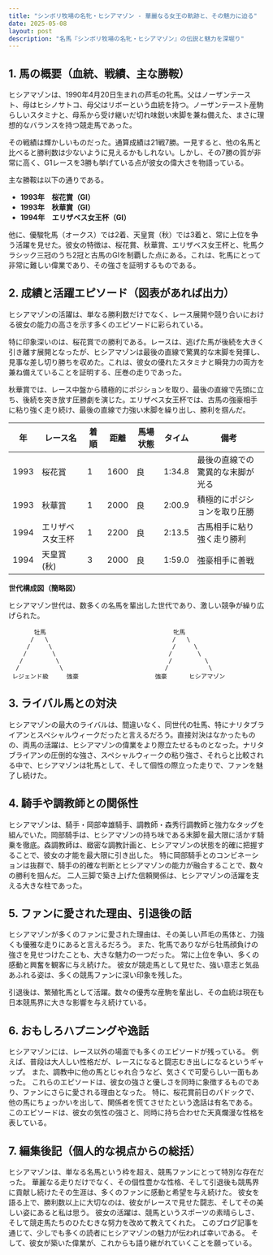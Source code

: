 ```yaml
---
title: "シンボリ牧場の名牝・ヒシアマゾン - 華麗なる女王の軌跡と、その魅力に迫る"
date: 2025-05-08
layout: post
description: "名馬『シンボリ牧場の名牝・ヒシアマゾン』の伝説と魅力を深堀り"
---
```


## 1. 馬の概要（血統、戦績、主な勝鞍）

ヒシアマゾンは、1990年4月20日生まれの芦毛の牝馬。父はノーザンテースト、母はヒシノサトコ、母父はリボーという血統を持つ。ノーザンテースト産駒らしいスタミナと、母系から受け継いだ切れ味鋭い末脚を兼ね備えた、まさに理想的なバランスを持つ競走馬であった。

その戦績は輝かしいものだった。通算成績は21戦7勝。一見すると、他の名馬と比べると勝利数は少ないように見えるかもしれない。しかし、その7勝の質が非常に高く、G1レースを3勝も挙げている点が彼女の偉大さを物語っている。

主な勝鞍は以下の通りである。

* **1993年　桜花賞（GI）**
* **1993年　秋華賞（GI）**
* **1994年　エリザベス女王杯（GI）**

他に、優駿牝馬（オークス）では2着、天皇賞（秋）では3着と、常に上位を争う活躍を見せた。彼女の特徴は、桜花賞、秋華賞、エリザベス女王杯と、牝馬クラシック三冠のうち2冠と古馬のGIを制覇した点にある。これは、牝馬にとって非常に難しい偉業であり、その強さを証明するものである。

## 2. 成績と活躍エピソード（図表があれば出力）

ヒシアマゾンの活躍は、単なる勝利数だけでなく、レース展開や競り合いにおける彼女の能力の高さを示す多くのエピソードに彩られている。

特に印象深いのは、桜花賞での勝利である。レースは、逃げた馬が後続を大きく引き離す展開となったが、ヒシアマゾンは最後の直線で驚異的な末脚を発揮し、見事な差し切り勝ちを収めた。これは、彼女の優れたスタミナと瞬発力の両方を兼ね備えていることを証明する、圧巻の走りであった。

秋華賞では、レース中盤から積極的にポジションを取り、最後の直線で先頭に立ち、後続を突き放す圧勝劇を演じた。エリザベス女王杯では、古馬の強豪相手に粘り強く走り続け、最後の直線で力強い末脚を繰り出し、勝利を掴んだ。

| 年 | レース名       | 着順 | 距離 | 馬場状態 | タイム       | 備考                               |
|---|---------------|-----|-----|---------|-------------|------------------------------------|
| 1993 | 桜花賞         | 1   | 1600 | 良       | 1:34.8      | 最後の直線での驚異的な末脚が光る |
| 1993 | 秋華賞         | 1   | 2000 | 良       | 2:00.9      | 積極的にポジションを取り圧勝       |
| 1994 | エリザベス女王杯 | 1   | 2200 | 良       | 2:13.5      | 古馬相手に粘り強く走り勝利       |
| 1994 | 天皇賞(秋)     | 3   | 2000 | 良       | 1:59.0      | 強豪相手に善戦                         |


**世代構成図（簡略図）**

ヒシアマゾン世代は、数多くの名馬を輩出した世代であり、激しい競争が繰り広げられた。

```
       牡馬                                   牝馬
      /   \                                  /   \
     /     \                                 /     \
    /       \                               /       \
   /         \                              /         \
  /           \                            /           \
 レジェンド級     強豪                     強豪      ヒシアマゾン
```


## 3. ライバル馬との対決

ヒシアマゾンの最大のライバルは、間違いなく、同世代の牡馬、特にナリタブライアンとスペシャルウィークだったと言えるだろう。直接対決はなかったものの、両馬の活躍は、ヒシアマゾンの偉業をより際立たせるものとなった。ナリタブライアンの圧倒的な強さ、スペシャルウィークの粘り強さ、それらと比較される中で、ヒシアマゾンは牝馬として、そして個性の際立った走りで、ファンを魅了し続けた。


## 4. 騎手や調教師との関係性

ヒシアマゾンは、騎手・岡部幸雄騎手、調教師・森秀行調教師と強力なタッグを組んでいた。岡部騎手は、ヒシアマゾンの持ち味である末脚を最大限に活かす騎乗を徹底。森調教師は、緻密な調教計画と、ヒシアマゾンの状態を的確に把握することで、彼女の才能を最大限に引き出した。  特に岡部騎手とのコンビネーションは抜群で、騎手の的確な判断とヒシアマゾンの能力が融合することで、数々の勝利を掴んだ。  二人三脚で築き上げた信頼関係は、ヒシアマゾンの活躍を支える大きな柱であった。


## 5. ファンに愛された理由、引退後の話

ヒシアマゾンが多くのファンに愛された理由は、その美しい芦毛の馬体と、力強くも優雅な走りにあると言えるだろう。  また、牝馬でありながら牡馬顔負けの強さを見せつけたことも、大きな魅力の一つだった。  常に上位を争い、多くの感動と興奮を観客に与え続けた。  彼女が競走馬として見せた、強い意志と気品あふれる姿は、多くの競馬ファンに深い印象を残した。

引退後は、繁殖牝馬として活躍。数々の優秀な産駒を輩出し、その血統は現在も日本競馬界に大きな影響を与え続けている。


## 6. おもしろハプニングや逸話

ヒシアマゾンには、レース以外の場面でも多くのエピソードが残っている。  例えば、普段は大人しい性格だが、レースになると闘志むき出しになるというギャップ。  また、調教中に他の馬とじゃれ合うなど、気さくで可愛らしい一面もあった。  これらのエピソードは、彼女の強さと優しさを同時に象徴するものであり、ファンにさらに愛される理由となった。  特に、桜花賞前日のパドックで、他の馬にちょっかいを出して、関係者を慌てさせたという逸話は有名である。  このエピソードは、彼女の気性の強さと、同時に持ち合わせた天真爛漫な性格を表している。


## 7. 編集後記（個人的な視点からの総括）

ヒシアマゾンは、単なる名馬という枠を超え、競馬ファンにとって特別な存在だった。  華麗なる走りだけでなく、その個性豊かな性格、そして引退後も競馬界に貢献し続けたその生涯は、多くのファンに感動と希望を与え続けた。  彼女を語る上で、勝利数以上に大切なのは、彼女がレースで見せた闘志、そしてその美しい姿にあると私は思う。  彼女の活躍は、競馬というスポーツの素晴らしさ、そして競走馬たちのひたむきな努力を改めて教えてくれた。  このブログ記事を通じて、少しでも多くの読者にヒシアマゾンの魅力が伝われば幸いである。  そして、彼女が築いた偉業が、これからも語り継がれていくことを願っている。
